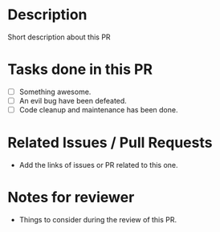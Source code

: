 # Description

Short description about this PR

# Tasks done in this PR
* [ ] Something awesome.
* [ ] An evil bug have been defeated.
* [ ] Code cleanup and maintenance has been done.

# Related Issues / Pull Requests
- Add the links of issues or PR related to this one.
# Notes for reviewer
 - Things to consider during the review of this PR.